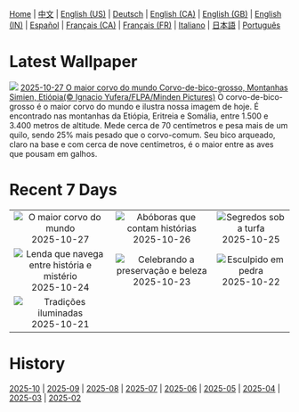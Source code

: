 [Home](../README.md) | [中文](zh-CN.md) | [English (US)](en-US.md) | [Deutsch](de-DE.md) | [English (CA)](en-CA.md) | [English (GB)](en-GB.md) | [English (IN)](en-IN.md) | [Español](es-ES.md) | [Français (CA)](fr-CA.md) | [Français (FR)](fr-FR.md) | [Italiano](it-IT.md) | [日本語](ja-JP.md) | [Português](pt-BR.md)

# Latest Wallpaper
![](https://www.bing.com/th?id=OHR.AfricanRaven_PT-BR7550569316_UHD.jpg)
[2025-10-27 O maior corvo do mundo Corvo-de-bico-grosso, Montanhas Simien, Etiópia(© Ignacio Yufera/FLPA/Minden Pictures)](https://www.bing.com/th?id=OHR.AfricanRaven_PT-BR7550569316_UHD.jpg)
O corvo-de-bico-grosso é o maior corvo do mundo e ilustra nossa imagem de hoje. É encontrado nas montanhas da Etiópia, Eritreia e Somália, entre 1.500 e 3.400 metros de altitude. Mede cerca de 70 centímetros e pesa mais de um quilo, sendo 25% mais pesado que o corvo-comum. Seu bico arqueado, claro na base e com cerca de nove centímetros, é o maior entre as aves que pousam em galhos.

# Recent 7 Days
|  |  |  |
|:---:|:---:|:---:|
| ![](https://www.bing.com/th?id=OHR.AfricanRaven_PT-BR7550569316_400x240.jpg "O maior corvo do mundo") 2025-10-27 | ![](https://www.bing.com/th?id=OHR.PumpkinFarm_PT-BR8901400722_400x240.jpg "Abóboras que contam histórias") 2025-10-26 | ![](https://www.bing.com/th?id=OHR.MartimoaapaFinland_PT-BR1421304664_400x240.jpg "Segredos sob a turfa") 2025-10-25 |
| ![](https://www.bing.com/th?id=OHR.QueenMary_PT-BR2038443007_400x240.jpg "Lenda que navega entre história e mistério") 2025-10-24 | ![](https://www.bing.com/th?id=OHR.PondCave_PT-BR4920189612_400x240.jpg "Celebrando a preservação e beleza") 2025-10-23 | ![](https://www.bing.com/th?id=OHR.BulgariaRocks_PT-BR2901045290_400x240.jpg "Esculpido em pedra") 2025-10-22 |
| ![](https://www.bing.com/th?id=OHR.DiyaDiwali_PT-BR8948421877_400x240.jpg "Tradições iluminadas") 2025-10-21 |  |  |

# History
[2025-10](../archives/wallpaper/pt-BR/w_2025_10.md) | [2025-09](../archives/wallpaper/pt-BR/w_2025_09.md) | [2025-08](../archives/wallpaper/pt-BR/w_2025_08.md) | [2025-07](../archives/wallpaper/pt-BR/w_2025_07.md) | [2025-06](../archives/wallpaper/pt-BR/w_2025_06.md) | [2025-05](../archives/wallpaper/pt-BR/w_2025_05.md) | [2025-04](../archives/wallpaper/pt-BR/w_2025_04.md) | [2025-03](../archives/wallpaper/pt-BR/w_2025_03.md) | [2025-02](../archives/wallpaper/pt-BR/w_2025_02.md)
